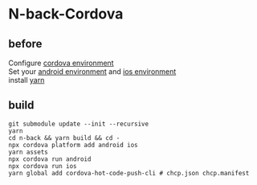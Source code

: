 # N-back-Cordova
## before

Configure [cordova environment](http://cordova.apache.org/docs/en/latest/)  
Set your [android environment](http://cordova.apache.org/docs/en/latest/guide/platforms/android/index.html) and [ios environment](http://cordova.apache.org/docs/en/latest/guide/platforms/ios/index.html)  
install  [yarn](https://yarnpkg.com/)

## build

```
git submodule update --init --recursive
yarn
cd n-back && yarn build && cd -
npx cordova platform add android ios
yarn assets
npx cordova run android
npx cordova run ios
yarn global add cordova-hot-code-push-cli # chcp.json chcp.manifest
```
